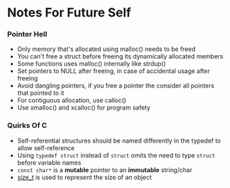 # Notes For Future Self

### Pointer Hell
- Only memory that's allocated using malloc() needs to be freed
- You can't free a struct before freeing its dynamically allocated members
- Some functions uses malloc() internally like strdup()
- Set pointers to NULL after freeing, in case of accidental usage after freeing
- Avoid dangling pointers, if you free a pointer the consider all pointers that pointed to it
- For contiguous allocation, use calloc()
- Use xmalloc() and xcalloc() for program safety

### Quirks Of C
- Self-referential structures should be named differently in the typedef to allow self-reference
- Using `typedef struct` instead of `struct` omits the need to type `struct` before variable names
- `const char*` is a **mutable** pointer to an **immutable** string/char
- [size_t](https://stackoverflow.com/questions/2550774/what-is-size-t-in-c) is used to represent the size of an object
